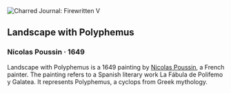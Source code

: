 <div class="artwork-of-the-day">
  <div class="container">
    <div class="img-wrapper">
      <img
        src="https://uploads8.wikiart.org/images/nicolas-poussin/landscape-with-polyphemus-1649.jpg!Large.jpg"
        alt="Charred Journal: Firewritten V" />
    </div>
    <div class="artwork-detail">
      <div class="artwork-origin"> 
        <h2 class="artwork-name">Landscape with Polyphemus</h2>
        <h3 class="artist">
          Nicolas Poussin
                    ·  1649
        </h3>
      </div>
      <p class="description">
        <span class="artwork-description-text ng-binding" ng-bind-html="viewModel.ArtworkOfTheDay.Description | unsafe">Landscape with Polyphemus is a 1649 painting by <a target="_blank" href="/en/nicolas-poussin">Nicolas Poussin</a>, a French painter. The painting refers to a Spanish literary work La Fábula de Polifemo y Galatea. It represents Polyphemus, a cyclops from Greek mythology.</span>
                        <div class="text-shadow-container ng-hide" ng-show="showShadow"></div>
      </p>
    </div>
  </div>

</div>
